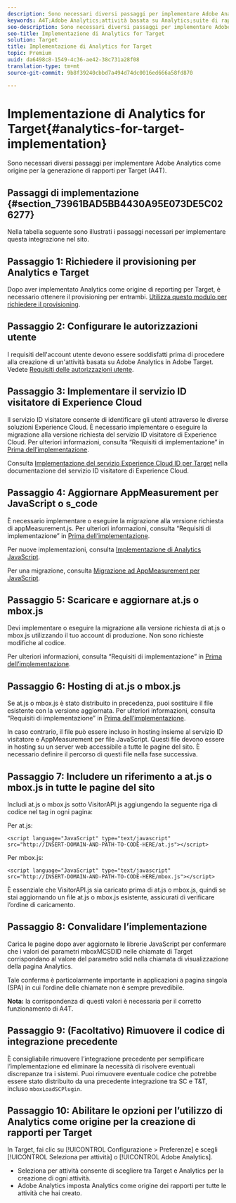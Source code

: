 ```yaml
---
description: Sono necessari diversi passaggi per implementare Adobe Analytics come origine per la generazione di rapporti per Target (A4T).
keywords: A4T;Adobe Analytics;attività basata su Analytics;suite di rapporti di Analytics;suite di rapporti;integrazione di Target Analytics;configurazione di suite di rapporti
seo-description: Sono necessari diversi passaggi per implementare Adobe Analytics come origine per la generazione di rapporti per Target (A4T).
seo-title: Implementazione di Analytics for Target
solution: Target
title: Implementazione di Analytics for Target
topic: Premium
uuid: da6498c8-1549-4c36-ae42-38c731a28f08
translation-type: tm+mt
source-git-commit: 9b8f39240cbbd7a494d74dc0016ed666a58fd870

---
```



# Implementazione di Analytics for Target{#analytics-for-target-implementation}

Sono necessari diversi passaggi per implementare Adobe Analytics come origine per la generazione di rapporti per Target (A4T).

## Passaggi di implementazione {#section_73961BAD5BB4430A95E073DE5C026277}

Nella tabella seguente sono illustrati i passaggi necessari per implementare questa integrazione nel sito.

## Passaggio 1: Richiedere il provisioning per Analytics e Target

Dopo aver implementato Analytics come origine di reporting per Target, è necessario ottenere il provisioning per entrambi. [Utilizza questo modulo per richiedere il provisioning](http://www.adobe.com/go/audiences).

## Passaggio 2: Configurare le autorizzazioni utente

I requisiti dell&#39;account utente devono essere soddisfatti prima di procedere alla creazione di un&#39;attività basata su Adobe Analytics in Adobe Target. Vedete [Requisiti delle autorizzazioni utente](/help/c-integrating-target-with-mac/a4t/account-reqs.md).

## Passaggio 3: Implementare il servizio ID visitatore di Experience Cloud

Il servizio ID visitatore consente di identificare gli utenti attraverso le diverse soluzioni Experience Cloud. È necessario implementare o eseguire la migrazione alla versione richiesta del servizio ID visitatore di Experience Cloud. Per ulteriori informazioni, consulta “Requisiti di implementazione” in [Prima dell’implementazione](/help/c-integrating-target-with-mac/a4t/before-implement.md).

Consulta [Implementazione del servizio Experience Cloud ID per Target](https://marketing.adobe.com/resources/help/en_US/mcvid/mcvid-setup-target.html) nella documentazione del servizio ID visitatore di Experience Cloud.

## Passaggio 4: Aggiornare AppMeasurement per JavaScript o s_code

È necessario implementare o eseguire la migrazione alla versione richiesta di appMeasurement.js. Per ulteriori informazioni, consulta “Requisiti di implementazione” in [Prima dell’implementazione](/help/c-integrating-target-with-mac/a4t/before-implement.md).

Per nuove implementazioni, consulta [Implementazione di Analytics JavaScript](https://marketing.adobe.com/resources/help/en_US/sc/implement/js_implementation.html).

Per una migrazione, consulta [Migrazione ad AppMeasurement per JavaScript](https://marketing.adobe.com/resources/help/en_US/sc/implement/?f=appmeasure_mjs_migrate).

## Passaggio 5: Scaricare e aggiornare at.js o mbox.js

Devi implementare o eseguire la migrazione alla versione richiesta di at.js o mbox.js utilizzando il tuo account di produzione. Non sono richieste modifiche al codice.

Per ulteriori informazioni, consulta “Requisiti di implementazione” in [Prima dell’implementazione](/help/c-integrating-target-with-mac/a4t/before-implement.md).

## Passaggio 6: Hosting di at.js o mbox.js

Se at.js o mbox.js è stato distribuito in precedenza, puoi sostituire il file esistente con la versione aggiornata. Per ulteriori informazioni, consulta “Requisiti di implementazione” in [Prima dell’implementazione](/help/c-integrating-target-with-mac/a4t/before-implement.md).

In caso contrario, il file può essere incluso in hosting insieme al servizio ID visitatore e AppMeasurement per file JavaScript. Questi file devono essere in hosting su un server web accessibile a tutte le pagine del sito. È necessario definire il percorso di questi file nella fase successiva.

## Passaggio 7: Includere un riferimento a at.js o mbox.js in tutte le pagine del sito

Includi at.js o mbox.js sotto VisitorAPI.js aggiungendo la seguente riga di codice nel <head><meta http-equiv="Content-Type" content="text/html; charset=UTF-8"> tag in ogni pagina:

Per at.js:

```
<script language="JavaScript" type="text/javascript" 
src="http://INSERT-DOMAIN-AND-PATH-TO-CODE-HERE/at.js"></script>
```

Per mbox.js:

```
<script language="JavaScript" type="text/javascript" 
src="http://INSERT-DOMAIN-AND-PATH-TO-CODE-HERE/mbox.js"></script>
```

È essenziale che VisitorAPI.js sia caricato prima di at.js o mbox.js, quindi se stai aggiornando un file at.js o mbox.js esistente, assicurati di verificare l’ordine di caricamento.

## Passaggio 8: Convalidare l’implementazione

Carica le pagine dopo aver aggiornato le librerie JavaScript per confermare che i valori dei parametri mboxMCSDID nelle chiamate di Target corrispondano al valore del parametro sdid nella chiamata di visualizzazione della pagina Analytics.

Tale conferma è particolarmente importante in applicazioni a pagina singola (SPA) in cui l’ordine delle chiamate non è sempre prevedibile.

**Nota:** la corrispondenza di questi valori è necessaria per il corretto funzionamento di A4T.

## Passaggio 9: (Facoltativo) Rimuovere il codice di integrazione precedente

È consigliabile rimuovere l’integrazione precedente per semplificare l’implementazione ed eliminare la necessità di risolvere eventuali discrepanze tra i sistemi. Puoi rimuovere eventuale codice che potrebbe essere stato distribuito da una precedente integrazione tra SC e T&amp;T, incluso `mboxLoadSCPlugin`.

## Passaggio 10: Abilitare le opzioni per l’utilizzo di Analytics come origine per la creazione di rapporti per Target

In Target, fai clic su [!UICONTROL Configurazione &gt; Preferenze] e scegli [!UICONTROL Seleziona per attività] o [!UICONTROL Adobe Analytics].

* Seleziona per attività consente di scegliere tra Target e Analytics per la creazione di ogni attività.
* Adobe Analytics imposta Analytics come origine dei rapporti per tutte le attività che hai creato.

